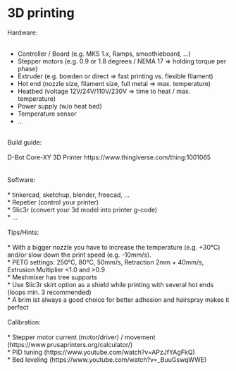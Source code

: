 3D printing
===========

Hardware:<br />
<br />
* Controller / Board (e.g. MKS 1.x, Ramps, smoothieboard, ...)<br />
* Stepper motors (e.g. 0.9 or 1.8 degrees / NEMA 17 => holding torque per phase)<br />
* Extruder (e.g. bowden or direct => fast printing vs. flexible filament)<br />
* Hot end (nozzle size, filament size, full metal => max. temperature)<br />
* Heatbed (voltage 12V/24V/110V/230V => time to heat / max. temperature)<br />
* Power supply (w/o heat bed)<br />
* Temperature sensor<br />
* ...
<br />
Build guide:<br />
<br />
D-Bot Core-XY 3D Printer https://www.thingiverse.com/thing:1001065<br />
<br />
<br />
Software:<br />
<br />
* tinkercad, sketchup, blender, freecad, ...<br />
* Repetier (control your printer)<br />
* Slic3r (convert your 3d model into printer g-code)<br />
* ...<br />
<br />
Tips/Hints:<br />
<br />
* With a bigger nozzle you have to increase the temperature (e.g. +30°C) and/or slow down the print speed (e.g. -10mm/s).<br />
* PETG settings: 250°C, 80°C, 50mm/s, Retraction 2mm + 40mm/s, Extrusion Multiplier <1.0 and >0.9<br />
* Meshmixer has tree supports<br />
* Use Slic3r skirt option as a shield while printing with several hot ends (loops min. 3 recommended)<br />
* A brim ist always a good choice for better adhesion and hairspray makes it perfect<br />
<br />
Calibration:<br />
<br />
* Stepper motor current (motor/driver) / movement (https://www.prusaprinters.org/calculator/)<br />
* PID tuning (https://www.youtube.com/watch?v=APzJfYAgFkQ)<br />
* Bed leveling (https://www.youtube.com/watch?v=_BuuGswqWWE)<br />
